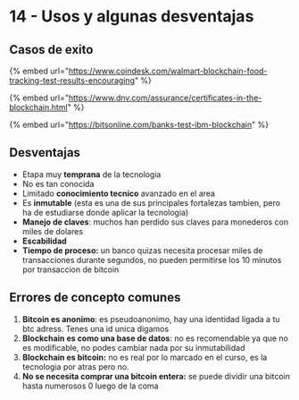 # 14 - Usos y algunas desventajas

## Casos de exito

{% embed url="https://www.coindesk.com/walmart-blockchain-food-tracking-test-results-encouraging" %}

{% embed url="https://www.dnv.com/assurance/certificates-in-the-blockchain.html" %}

{% embed url="https://bitsonline.com/banks-test-ibm-blockchain" %}



## Desventajas

* Etapa muy **temprana** de la tecnologia
* No es tan conocida 
* Limitado **conocimiento tecnico** avanzado en el area
* Es **inmutable** \(esta es una de sus principales fortalezas tambien, pero ha de estudiarse donde aplicar la tecnologia\)
* **Manejo de claves**: muchos han perdido sus claves para monederos con miles de dolares
* **Escabilidad**
* **Tiempo de proceso:** un banco quizas necesita procesar miles de transacciones durante segundos, no pueden permitirse los 10 minutos por transaccion de bitcoin

## Errores de concepto comunes

1. **Bitcoin es anonimo**: es pseudoanonimo, hay una identidad ligada a tu btc adress. Tenes una id unica digamos
2. **Blockchain es como una base de datos**: no es recomendable ya que no es modificable, no podes cambiar nada por su inmutabilidad
3. **Blockchain es bitcoin:** no es real por lo marcado en el curso, es la tecnologia por atras pero no.
4. **No se necesita comprar una bitcoin entera:** se puede dividir una bitcoin hasta numerosos 0 luego de la coma







